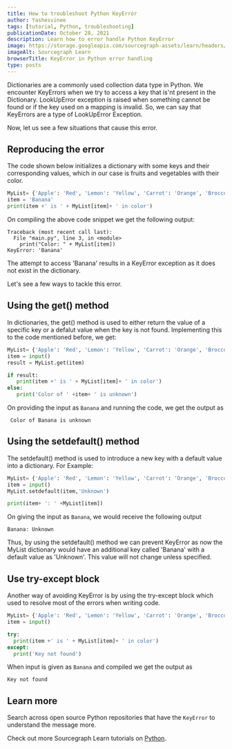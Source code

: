 ```yaml
---
title: How to troubleshoot Python KeyError
author: Yashesvinee
tags: [tutorial, Python, troubleshooting]
publicationDate: October 28, 2021
description: Learn how to error handle Python KeyError
image: https://storage.googleapis.com/sourcegraph-assets/learn/headers/sourcegraph-learn-header.png
imageAlt: Sourcegraph Learn
browserTitle: KeyError in Python error handling
type: posts
---
```


Dictionaries are a commonly used collection data type in Python. We encounter KeyErrors when we try to access a key that is'nt present in the Dictionary. LookUpError exception is raised when something cannot be found or if the key used on a mapping is invalid. So, we can say that KeyErrors are a type of LookUpError Exception.

Now, let us see a few situations that cause this error.

## Reproducing the error
The code shown below initializes a dictionary with some keys and their corresponding values, which in our case is fruits and vegetables with their color. 

```python
MyList= {'Apple': 'Red', 'Lemon': 'Yellow', 'Carrot': 'Orange', 'Broccoli': 'Green', 'Grapes': 'Purple'}
item = 'Banana'
print(item +' is ' + MyList[item]+ ' in color')
```
On compiling the above code snippet we get the following output:
```
Traceback (most recent call last):
  File "main.py", line 3, in <module>
    print("Color: " + MyList[item])
KeyError: 'Banana'
```
The attempt to access 'Banana' results in a KeyError exception as it does not exist in the dictionary.

Let's see a few ways to tackle this error.

## Using the get() method

In dictionaries, the get() method is used to either return the value of a specific key or a defalut value when the key is not found. Implementing this to the code mentioned before, we get:

```python
MyList= {'Apple': 'Red', 'Lemon': 'Yellow', 'Carrot': 'Orange', 'Broccoli': 'Green', 'Grapes': 'Purple'}
item = input()
result = MyList.get(item)

if result:
   print(item +' is ' + MyList[item]+ ' in color')
else:
   print('Color of ' +item+ ' is unknown')
```
On providing the input as ```Banana``` and running the code, we get the output as 

``` Color of Banana is unknown```


## Using the setdefault() method

The setdefault() method is used to introduce a new key with a default value into a dictionary. For Example:

``` python
MyList= {'Apple': 'Red', 'Lemon': 'Yellow', 'Carrot': 'Orange', 'Broccoli': 'Green', 'Grapes': 'Purple'}
item = input()
MyList.setdefault(item,'Unknown')

print(item+ ': ' +MyList[item])
```
On giving the input as ```Banana```, we would receive the following output 

```Banana: Unknown```

Thus, by using the setdefault() method we can prevent KeyError as now the MyList dictionary would have an additional key called 'Banana' with a default value as 'Unknown'. This value will not change unless specified.

## Use try-except block

Another way of avoiding KeyError is by using the try-except block which used to resolve most of the errors when writing code.

```python
MyList= {'Apple': 'Red', 'Lemon': 'Yellow', 'Carrot': 'Orange', 'Broccoli': 'Green', 'Grapes': 'Purple'}
item = input()

try:
  print(item +' is ' + MyList[item]+ ' in color')
except:
  print('Key not found')
```
When input is given as ```Banana``` and compiled we get the output as

```Key not found```

## Learn more

Search across open source Python repositories that have the `KeyError` to understand the message more.

<SourcegraphSearch query="KeyError lang:python" patternType="literal"/>

Check out more Sourcegraph Learn tutorials on [Python](https://learn.sourcegraph.com/tags/python).
